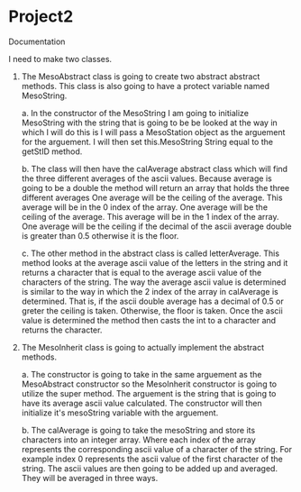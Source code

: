 # Project2
Documentation

I need to make two classes. 

1. The MesoAbstract class is going to create two abstract abstract methods. 
   This class is also going to have a protect variable named MesoString.
   
   a. In the constructor of the MesoString I am going to initialize MesoString with the string that is going to be be looked at
      the way in which I will do this is I will pass a MesoStation object as the arguement for the arguement. 
      I will then set this.MesoString String equal to the getStID method.
      
   b. The class will then have the calAverage abstract class which will find the three different averages of the ascii values.
      Because average is going to be a double the method will return an array that holds the three different averages
      One average will be the ceiling of the average. This average will be in the 0 index of the array.
      One average will be the ceiling of the average. This average will be in the 1 index of the array.
      One average will be the ceiling if the decimal of the ascii average double is greater than 0.5 otherwise it is the floor.
      
   c. The other method in the abstract class is called letterAverage. This method looks at the average ascii value of the letters
      in the string and it returns a character that is equal to the average ascii value of the characters of the string.
      The way the average ascii value is determined is similar to the way in which the 2 index of the array in calAverage is determined.
      That is, if the ascii double average has a decimal of 0.5 or greter the ceiling is taken. Otherwise, the floor is taken.
      Once the ascii value is determined the method then casts the int to a character and returns the character.
      
2. The MesoInherit class is going to actually implement the abstract methods.

   a. The constructor is going to take in the same arguement as the MesoAbstract constructor so the MesoInherit constructor is going 
      to utilize the super method. The arguement is the string that is going to have its average ascii value calculated. 
      The constructor will then initialize it's mesoString variable with the arguement.
   
   b. The calAverage is going to take the mesoString and store its characters into an integer array. Where each index of 
      the array represents the corresponding ascii value of a character of the string. For example index 0 represents the ascii
      value of the first character of the string. The ascii values are then going to be added up and averaged. They will be averaged
      in three ways.
